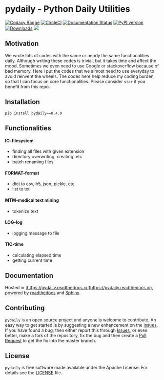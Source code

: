 **pydaily - Python Daily Utilities**
============
[![Codacy Badge](https://api.codacy.com/project/badge/Grade/8e2dbb9defe6410793beed44f22783d2)](https://app.codacy.com/app/PingjunChen/pydaily?utm_source=github.com&utm_medium=referral&utm_content=PingjunChen/pydaily&utm_campaign=Badge_Grade_Dashboard)
[![CircleCI](https://circleci.com/gh/PingjunChen/pydaily.svg?style=svg)](https://circleci.com/gh/PingjunChen/pydaily)
[![Documentation Status](https://readthedocs.org/projects/pydaily/badge/?version=latest)](https://pydaily.readthedocs.io/en/latest/?badge=latest)
[![PyPI version](https://badge.fury.io/py/pydaily.svg)](https://badge.fury.io/py/pydaily)
[![Downloads](https://pepy.tech/badge/pydaily)](https://pepy.tech/project/pydaily)
![](https://img.shields.io/github/stars/PingjunChen/pydaily.svg)


Motivation
------------
We wrote lots of codes with the same or nearly the same functionalities daily. Although writing these codes is trivial, but it takes time and affect the mood. Sometimes we even need to use Google or stackoverflow because of bad memory. Here I put the codes that we almost need to use everyday to avoid reinvent the wheels. The codes here help reduce my coding burden, so that I can focus on core functionalities. Please consider `star` if you benefit from this repo.


Installation
------------
```alpha
pip install pydaily==0.4.0
```

Functionalities
------------

#### IO-filesystem
- finding all files with given extension
- directory overwriting, creating, etc
- batch renaming files

#### FORMAT-format
- dict to csv, h5, json, pickle, etc
- list to txt  

#### MTM-medical text mining
- tokenize text

#### LOG-log
- logging message to file

#### TIC-time
- calculating elapsed time
- getting current time


Documentation
------------
Hosted in [https://pydaily.readthedocs.io](https://pydaily.readthedocs.io), powered by [readthedocs](https://readthedocs.org) and
[Sphinx](http://www.sphinx-doc.org).


Contributing
------------
``pydaily`` is an open source project and anyone is welcome to contribute. An easy way to get started is by suggesting a new enhancement on the [Issues](https://github.com/PingjunChen/pydaily/issues). If you have found a bug, then either report this through [Issues](https://github.com/PingjunChen/pydaily/issues), or even better, make a fork of the repository, fix the bug and then create a [Pull Request](https://github.com/PingjunChen/pydaily/pulls) to get the fix into the master branch.


License
------------
``pydaily`` is free software made available under the Apache License. For details see the [LICENSE](LICENSE) file.
